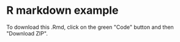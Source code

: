 # R markdown example

To download this .Rmd, click on the green "Code" button and then "Download ZIP".

